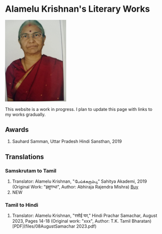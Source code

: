 # Alamelu Krishnan's Literary Works

<img src="images/alamelu-krishnan-photo.jpg" width="200">

This website is a work in progress. I plan to update this page with links to my works gradually.

## Awards

  1. Sauhard Samman, Uttar Pradesh Hindi Sansthan, 2019

## Translations
### Samskrutam to Tamil

 1. Translator: Alamelu Krishnan, "பேய்க்கரும்பு," Sahitya Akademi, 2019 (Original Work: "इक्षुगन्धा", Author: Abhiraja Rajendra Mishra) [Buy](https://www.exoticindiaart.com/book/details/peikkarumbu-in-tamil-short-stories-mzh526/)
 1. NEW

### Tamil to Hindi

  1. Translator: Alamelu Krishnan, "रसोई घर," Hindi Prachar Samachar, August 2023, Pages 14-18 (Original work: "xxx", Author: T.K. Tamil Bharatan) [PDF](files/08AugustSamachar 2023.pdf)
     

